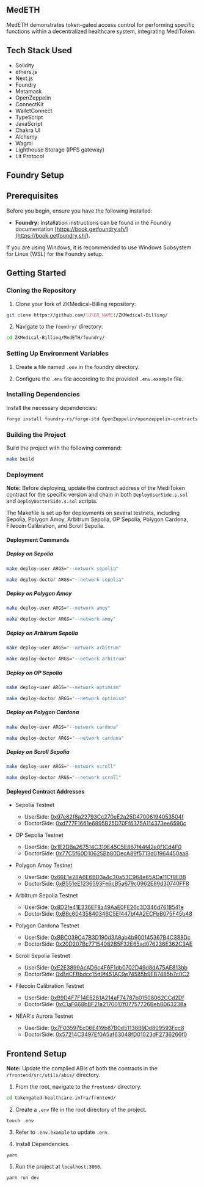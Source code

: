 ## MedETH

MedETH demonstrates token-gated access control for performing specific functions within a decentralized healthcare system, integrating MediToken.

## Tech Stack Used

* Solidity
* ethers.js
* Next.js
* Foundry
* Metamask
* OpenZeppelin
* ConnectKit
* WalletConnect
* TypeScript
* JavaScript
* Chakra UI
* Alchemy
* Wagmi
* Lighthouse Storage (IPFS gateway)
* Lit Protocol

## Foundry Setup

## Prerequisites

Before you begin, ensure you have the following installed:

* **Foundry:** Installation instructions can be found in the Foundry documentation [https://book.getfoundry.sh/](https://book.getfoundry.sh/).

If you are using Windows, it is recommended to use Windows Subsystem for Linux (WSL) for the Foundry setup.

## Getting Started

### Cloning the Repository

1. Clone your fork of ZKMedical-Billing repository:

```bash
git clone https://github.com/[USER_NAME]/ZKMedical-Billing/
```

2. Navigate to the `foundry/` directory:

```bash
cd ZKMedical-Billing/MedETH/foundry/
```

### Setting Up Environment Variables

1. Create a file named `.env` in the foundry directory.

2. Configure the `.env` file according to the provided `.env.example` file.

### Installing Dependencies

Install the necessary dependencies:

```bash
forge install foundry-rs/forge-std OpenZeppelin/openzeppelin-contracts --no-commit
```

### Building the Project

Build the project with the following command:

```bash
make build
```

### Deployment

**Note:** Before deploying, update the contract address of the MediToken contract for the specific version and chain in both `DeployUserSide.s.sol` and `DeployDoctorSide.s.sol` scripts.

The Makefile is set up for deployments on several testnets, including Sepolia, Polygon Amoy, Arbitrum Sepolia, OP Sepolia, Polygon Cardona, Filecoin Calibration, and Scroll Sepolia.

#### Deployment Commands

##### Deploy on Sepolia

```bash
make deploy-user ARGS="--network sepolia"
```

```bash
make deploy-doctor ARGS="--network sepolia"
```

##### Deploy on Polygon Amoy

```bash
make deploy-user ARGS="--network amoy"
```

```bash
make deploy-doctor ARGS="--network amoy"
```

##### Deploy on Arbitrum Sepolia

```bash
make deploy-user ARGS="--network arbitrum"
```

```bash
make deploy-doctor ARGS="--network arbitrum"
```

##### Deploy on OP Sepolia

```bash
make deploy-user ARGS="--network optimism"
```

```bash
make deploy-doctor ARGS="--network optimism"
```

##### Deploy on Polygon Cardona

```bash
make deploy-user ARGS="--network cardona"
```

```bash
make deploy-doctor ARGS="--network cardona"
```

##### Deploy on Scroll Sepolia

```bash
make deploy-user ARGS="--network scroll"
```

```bash
make deploy-doctor ARGS="--network scroll"
```

#### Deployed Contract Addresses

* Sepolia Testnet
    - UserSide: [0x97e82f8a22793Cc270eE2a25D47006194053504f](https://sepolia.etherscan.io/address/0x97e82f8a22793Cc270eE2a25D47006194053504f)  
    - DoctorSide: [0xd777F1661e6895B25D70Ff6375A114373ee6590c](https://sepolia.etherscan.io/address/0xd777F1661e6895B25D70Ff6375A114373ee6590c)

* OP Sepolia Testnet
    - UserSide: [0x1E2DBa267514C319E45C5E867f44f42e0f1Cd4F0](https://sepolia-optimism.etherscan.io/address/0x1E2DBa267514C319E45C5E867f44f42e0f1Cd4F0)
    - DoctorSide: [0x77C5f60D10625Bb80DecA89f5713d01964450aa8](https://sepolia-optimism.etherscan.io/address/0x77C5f60D10625Bb80DecA89f5713d01964450aa8)

* Polygon Amoy Testnet
    - UserSide: [0x66E1e28A6E6BD3a4c30a53C964e65ADa11Cf9EB8](https://amoy.polygonscan.com/address/0x66E1e28A6E6BD3a4c30a53C964e65ADa11Cf9EB8)  
    - DoctorSide: [0xB551eE1236593Fe6cB5a679c0962E89d30740FF8](https://amoy.polygonscan.com/address/0xB551eE1236593Fe6cB5a679c0962E89d30740FF8)
      
* Arbitrum Sepolia Testnet
    - UserSide: [0x8D2fe41E336EF8a49AaE0FE26c3D346d7618541e](https://sepolia.arbiscan.io/address/0x8D2fe41E336EF8a49AaE0FE26c3D346d7618541e)
    - DoctorSide: [0xB6c60435840346C5Ef447bf4A2ECFbB075F45b48](https://sepolia.arbiscan.io/address/0xB6c60435840346C5Ef447bf4A2ECFbB075F45b48)

* Polygon Cardona Testnet
    - UserSide: [0xBBC039C47B3D190d3A8ab4b900145367B4C388Dc](https://cardona-zkevm.polygonscan.com/address/0xBBC039C47B3D190d3A8ab4b900145367B4C388Dc)
    - DoctorSide: [0x20D207Bc77154082B5F32E65ad076236E362C3AE](https://cardona-zkevm.polygonscan.com/address/0x20D207Bc77154082B5F32E65ad076236E362C3AE)

* Scroll Sepolia Testnet
    - UserSide: [0xE2E3899AcAD6c4F6F1db0702D49d8dA75AE813bb](https://sepolia.scrollscan.com/address/0xE2E3899AcAD6c4F6F1db0702D49d8dA75AE813bb)
    - DoctorSide: [0xBdCFBbdcc15d9f451AC9e74585b9EB7485b7c0C2](https://sepolia.scrollscan.com/address/0xBdCFBbdcc15d9f451AC9e74585b9EB7485b7c0C2)

* Filecoin Calibration Testnet
    - UserSide: [0xB9D4F7F14E5281A214aF74787b01508062CCd2Df](https://calibration.filfox.info/en/address/0xB9D4F7F14E5281A214aF74787b01508062CCd2Df)
    - DoctorSide: [0xC1aF668bBF21a2170017f07757726BebB063238a](https://calibration.filfox.info/en/address/0xC1aF668bBF21a2170017f07757726BebB063238a)
  
* NEAR's Aurora Testnet
    - UserSide: [0x7F03597Ec06E419b87B0d51138B9Dd809593Fcc8](https://explorer.testnet.aurora.dev/address/0x7F03597Ec06E419b87B0d51138B9Dd809593Fcc8)
    - DoctorSide: [0x57214C3497Ef0A5af63048fD01023dF2736266f0](https://explorer.testnet.aurora.dev/address/0x57214C3497Ef0A5af63048fD01023dF2736266f0)


## Frontend Setup

**Note:** Update the compiled ABIs of both the contracts in the `/frontend/src/utils/abis/` directory.

1. From the root, navigate to the `frontend/` directory.

```bash
cd tokengated-healthcare-infra/frontend/
```

2. Create a `.env` file in the root directory of the project.

```
touch .env
```

3. Refer to `.env.example` to update `.env`.

4. Install Dependencies.

```
yarn
```

5. Run the project at `localhost:3000`.

```
yarn run dev
```

